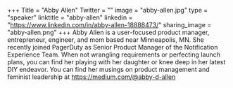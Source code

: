 +++
Title = "Abby Allen"
Twitter = ""
image = "abby-allen.jpg"
type = "speaker"
linktitle = "abby-allen"
linkedin = "https://www.linkedin.com/in/abby-allen-18888473/"
sharing_image = "abby-allen.png"
+++
Abby Allen is a user-focused product manager, entrepreneur, engineer, and mom based near Minneapolis, MN. She recently joined PagerDuty as Senior Product Manager of the Notification Experience Team. When not wrangling requirements or perfecting launch plans, you can find her playing with her daughter or knee deep in her latest DIY endeavor. You can find her musings on product management and feminist leadership at https://medium.com/@abby-d-allen
